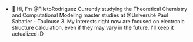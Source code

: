 - 👋 Hi, I’m @FiletoRodriguez
Currently studying the Theoretical Chemistry and Computational Modeling master studies at @Université Paul Sabatier - Toulouse 3.
My interests right now are focused on electronic structure calculation, even if they may vary in the future. I'll keep it actualized :D

